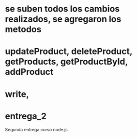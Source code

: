 # se suben todos los cambios realizados, se agregaron los metodos
# updateProduct, deleteProduct, getProducts, getProductById, addProduct
# write,  
# entrega_2
Segunda entrega curso node.js
